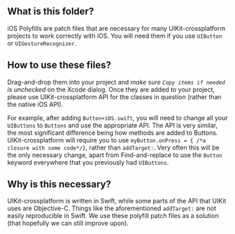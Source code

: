 ## What is this folder? 

iOS Polyfills are patch files that are necessary for many UIKit-crossplatform projects to work correctly with iOS. You will need them if you use `UIButton` or `UIGestureRecognizer`. 

## How to use these files?

Drag-and-drop them into your project and _make sure `Copy items if needed` is *unchecked*_ on the Xcode dialog. Once they are added to your project, please use UIKit-crossplatform API for the classes in question (rather than the native iOS API).

For example, after adding `Button+iOS.swift`, you will need to change all your `UIButtons` to `Buttons` and use the appropriate API. The API is very similar, the most significant difference being how methods are added to Buttons. UIKit-crossplatform will require you to use `myButton.onPress = { /*a closure with some code*/}`, rather than `addTarget:`. Very often this will be the only necessary change, apart from Find-and-replace to use the `Button` keyword everywhere that you previously had `UIButtons`.

## Why is this necessary?

UIKit-crossplatform is written in Swift, while some parts of the API that UIKit uses are Objective-C. Things like the aforementioned `addTarget:` are not easily reproducible in Swift. We use these polyfill patch files as a solution (that hopefully we can still improve upon).
